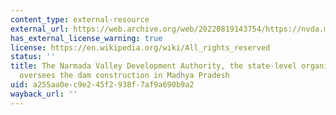 ```yaml
---
content_type: external-resource
external_url: https://web.archive.org/web/20220819143754/https://nvda.mp.gov.in/
has_external_license_warning: true
license: https://en.wikipedia.org/wiki/All_rights_reserved
status: ''
title: The Narmada Valley Development Authority, the state-level organization that
  oversees the dam construction in Madhya Pradesh
uid: a255aa0e-c9e2-45f2-938f-7af9a690b9a2
wayback_url: ''
---
```

